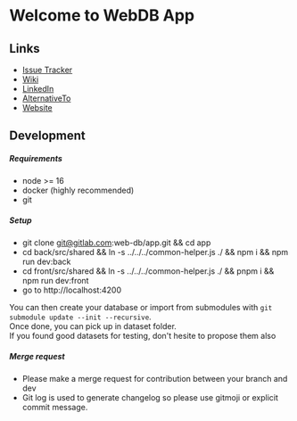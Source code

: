 # Welcome to WebDB App

## Links
- [Issue Tracker](https://gitlab.com/web-db/app/-/issues)
- [Wiki](https://gitlab.com/web-db/-/app/home)
- [LinkedIn](https://www.linkedin.com/company/web-db)
- [AlternativeTo](https://alternativeto.net/software/webdb-app/about/)
- [Website](https://webdb.app/)


## Development

##### Requirements
- node >= 16
- docker (highly recommended)
- git

##### Setup
- git clone git@gitlab.com:web-db/app.git && cd app
- cd back/src/shared && ln -s ../../../common-helper.js ./ && npm i && npm run dev:back
- cd front/src/shared && ln -s ../../../common-helper.js ./ && pnpm i && npm run dev:front
- go to http://localhost:4200

You can then create your database or import from submodules with 
``` git submodule update --init --recursive ```.<br>
Once done, you can pick up in dataset folder.<br>
If you found good datasets for testing, don't hesite to propose them also

##### Merge request
- Please make a merge request for contribution between your branch and dev
- Git log is used to generate changelog so please use gitmoji or explicit commit message.

